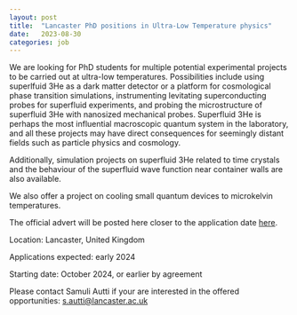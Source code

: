 ```yaml
---
layout: post
title:  "Lancaster PhD positions in Ultra-Low Temperature physics"
date:   2023-08-30
categories: job
---
```


We are looking for PhD students for multiple potential experimental projects to be carried out at ultra-low temperatures. Possibilities include using superlfuid 3He as a dark matter detector or a platform for 
cosmological phase transition simulations, instrumenting levitating superconducting probes for superfluid experiments, and probing the microstructure of superfluid 3He with nanosized mechanical probes.
Superfluid 3He is perhaps the most influential macroscopic quantum system in the laboratory, and all these projects may have direct consequences for seemingly distant fields such as particle physics and cosmology.

Additionally, simulation projects on superfluid 3He related to time crystals and the behaviour of the superfluid wave function near container walls are also available. 

We also offer a project on cooling small quantum devices to microkelvin temperatures.
 
The official advert will be posted here closer to the application date <a href="https://www.lancaster.ac.uk/physics/research/experimental-condensed-matter/low-temperature-physics/"> here</a>.


Location: Lancaster, United Kingdom 

Applications expected: early 2024

Starting date: October 2024, or earlier by agreement 

Please contact Samuli Autti if your are interested in the offered opportunities: s.autti@lancaster.ac.uk 
